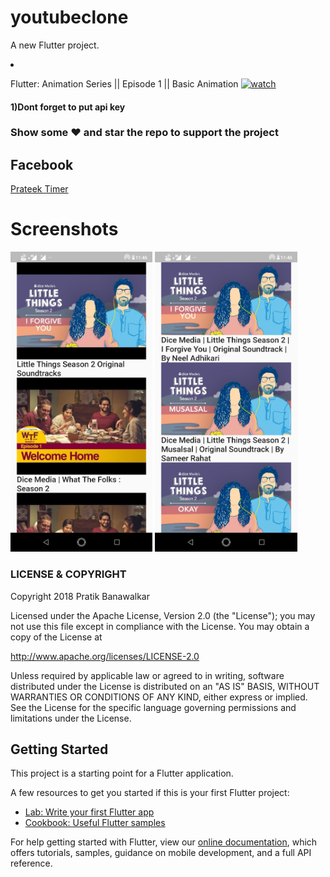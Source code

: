# youtubeclone

A new Flutter project.
<li>
<p>Flutter: Animation Series || Episode 1 || Basic Animation 
<a href="https://youtu.be/UJVO-H0wfVU" rel="nofollow"><img height="48px width="48px src="https://pbs.twimg.com/profile_images/1013436760859299847/aQltRN9T.jpg" alt="watch" style="max-width:100%;"></a></p>
</li>
<h4>1)Dont forget to put api key</h4>



### Show some :heart: and star the repo to support the project


## Facebook

[Prateek Timer](https://www.facebook.com/pbanawalkar)


# Screenshots
 <img height="480px" src="images/1.png">  <img height="480px" src="images/2.png"> 

### LICENSE & COPYRIGHT
Copyright 2018 Pratik Banawalkar

Licensed under the Apache License, Version 2.0 (the "License");
you may not use this file except in compliance with the License.
You may obtain a copy of the License at

   http://www.apache.org/licenses/LICENSE-2.0

Unless required by applicable law or agreed to in writing, software
distributed under the License is distributed on an "AS IS" BASIS,
WITHOUT WARRANTIES OR CONDITIONS OF ANY KIND, either express or implied.
See the License for the specific language governing permissions and
limitations under the License.

## Getting Started

This project is a starting point for a Flutter application.

A few resources to get you started if this is your first Flutter project:

- [Lab: Write your first Flutter app](https://flutter.io/docs/get-started/codelab)
- [Cookbook: Useful Flutter samples](https://flutter.io/docs/cookbook)

For help getting started with Flutter, view our 
[online documentation](https://flutter.io/docs), which offers tutorials, 
samples, guidance on mobile development, and a full API reference.
